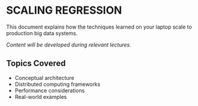 # SCALING REGRESSION

This document explains how the techniques learned on your laptop scale to production big data systems.

*Content will be developed during relevant lectures.*

## Topics Covered
- Conceptual architecture
- Distributed computing frameworks
- Performance considerations
- Real-world examples


